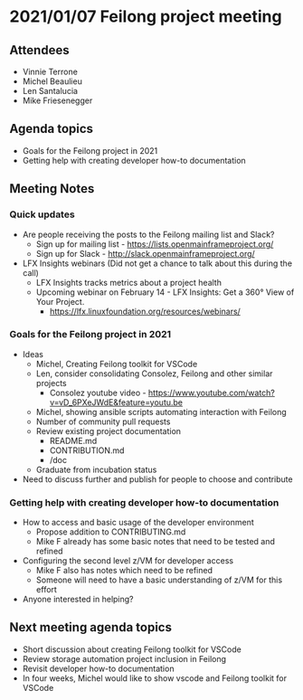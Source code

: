# 2021/01/07 Feilong project meeting

## Attendees
- Vinnie Terrone
- Michel Beaulieu
- Len Santalucia
- Mike Friesenegger

## Agenda topics
- Goals for the Feilong project in 2021
- Getting help with creating developer how-to documentation

## Meeting Notes

### Quick updates
- Are people receiving the posts to the Feilong mailing list and Slack?
  - Sign up for mailing list - https://lists.openmainframeproject.org/
  - Sign up for Slack - http://slack.openmainframeproject.org/
- LFX Insights webinars (Did not get a chance to talk about this during the call)
  - LFX Insights tracks metrics about a project health
  - Upcoming webinar on February 14 - LFX Insights: Get a 360° View of Your Project.
    - https://lfx.linuxfoundation.org/resources/webinars/

### Goals for the Feilong project in 2021
- Ideas
  - Michel, Creating Feilong toolkit for VSCode
  - Len, consider consolidating Consolez, Feilong and other similar projects
    - Consolez youtube video - https://www.youtube.com/watch?v=vD_6PXeJWdE&feature=youtu.be
  - Michel, showing ansible scripts automating interaction with Feilong
  - Number of community pull requests
  - Review existing project documentation
    - README.md
    - CONTRIBUTION.md
    - /doc
  - Graduate from incubation status
- Need to discuss further and publish for people to choose and contribute

### Getting help with creating developer how-to documentation
- How to access and basic usage of the developer environment
  - Propose addition to CONTRIBUTING.md
  - Mike F already has some basic notes that need to be tested and refined
- Configuring the second level z/VM for developer access
  - Mike F also has notes which need to be refined
  - Someone will need to have a basic understanding of z/VM for this effort
- Anyone interested in helping?

## Next meeting agenda topics
- Short discussion about creating Feilong toolkit for VSCode
- Review storage automation project inclusion in Feilong
- Revisit developer how-to documentation
- In four weeks, Michel would like to show vscode and Feilong toolkit for VSCode
